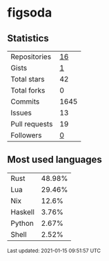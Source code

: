 # figsoda


## Statistics

<table>
    <tr>
        <td>Repositories</td>
        <td><a href="https://github.com/figsoda?tab=repositories">16</a></td>
    </tr>
    <tr>
        <td>Gists</td>
        <td><a href="https://gist.github.com/figsoda">1</a></td>
    </tr>
    <tr>
        <td>Total stars</td>
        <td>42</td>
    </tr>
    <tr>
        <td>Total forks</td>
        <td>0</td>
    </tr>
    <tr>
        <td>Commits</td>
        <td>1645</td>
    </tr>
    <tr>
        <td>Issues</td>
        <td>13</td>
    </tr>
    <tr>
        <td>Pull requests</td>
        <td>19</td>
    </tr>
    <tr>
        <td>Followers</td>
        <td><a href="https://github.com/figsoda?tab=followers">0</a></td>
    </tr>
</table>


## Most used languages

<table>
<tr><td>Rust</td><td>48.98%</td></tr>
<tr><td>Lua</td><td>29.46%</td></tr>
<tr><td>Nix</td><td>12.6%</td></tr>
<tr><td>Haskell</td><td>3.76%</td></tr>
<tr><td>Python</td><td>2.67%</td></tr>
<tr><td>Shell</td><td>2.52%</td></tr>
</table>


<sub>Last updated: 2021-01-15 09:51:57 UTC</sub>
